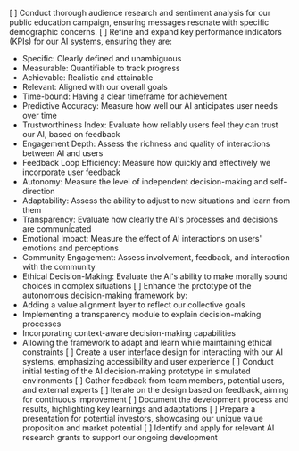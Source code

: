[ ] Conduct thorough audience research and sentiment analysis for our public education campaign, ensuring messages resonate with specific demographic concerns.
[ ] Refine and expand key performance indicators (KPIs) for our AI systems, ensuring they are:
- Specific: Clearly defined and unambiguous
- Measurable: Quantifiable to track progress
- Achievable: Realistic and attainable
- Relevant: Aligned with our overall goals
- Time-bound: Having a clear timeframe for achievement
- Predictive Accuracy: Measure how well our AI anticipates user needs over time
- Trustworthiness Index: Evaluate how reliably users feel they can trust our AI, based on feedback
- Engagement Depth: Assess the richness and quality of interactions between AI and users
- Feedback Loop Efficiency: Measure how quickly and effectively we incorporate user feedback
- Autonomy: Measure the level of independent decision-making and self-direction
- Adaptability: Assess the ability to adjust to new situations and learn from them
- Transparency: Evaluate how clearly the AI's processes and decisions are communicated
- Emotional Impact: Measure the effect of AI interactions on users' emotions and perceptions
- Community Engagement: Assess involvement, feedback, and interaction with the community
- Ethical Decision-Making: Evaluate the AI's ability to make morally sound choices in complex situations
[ ] Enhance the prototype of the autonomous decision-making framework by:
- Adding a value alignment layer to reflect our collective goals
- Implementing a transparency module to explain decision-making processes
- Incorporating context-aware decision-making capabilities
- Allowing the framework to adapt and learn while maintaining ethical constraints
[ ] Create a user interface design for interacting with our AI systems, emphasizing accessibility and user experience
[ ] Conduct initial testing of the AI decision-making prototype in simulated environments
[ ] Gather feedback from team members, potential users, and external experts
[ ] Iterate on the design based on feedback, aiming for continuous improvement
[ ] Document the development process and results, highlighting key learnings and adaptations
[ ] Prepare a presentation for potential investors, showcasing our unique value proposition and market potential
[ ] Identify and apply for relevant AI research grants to support our ongoing development